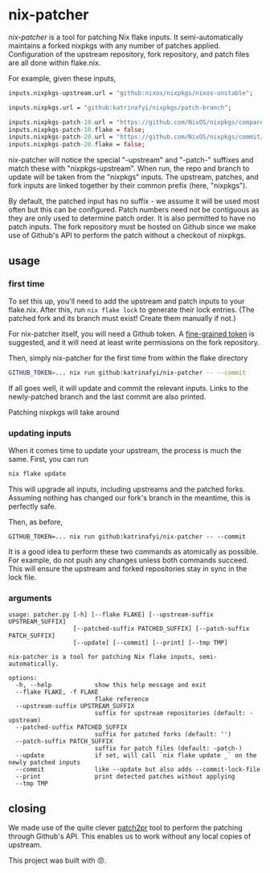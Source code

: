 # nix-patcher

_nix-patcher_ is a tool for patching Nix flake inputs.
It semi-automatically maintains a forked nixpkgs with any number of patches applied.
Configuration of the upstream repository, fork repository, and patch files are all done
within flake.nix.

For example, given these inputs,
```nix
inputs.nixpkgs-upstream.url = "github:nixos/nixpkgs/nixos-unstable";

inputs.nixpkgs.url = "github:katrinafyi/nixpkgs/patch-branch";

inputs.nixpkgs-patch-10.url = "https://github.com/NixOS/nixpkgs/compare/ffacc011dffba16ca360028d1f81cae99ff1280f..9a9cf8661391f21f7a44dc4823f815524351c94f.patch";
inputs.nixpkgs-patch-10.flake = false;
inputs.nixpkgs-patch-20.url = "https://github.com/NixOS/nixpkgs/commit/c22a75b70ffe390f4ef3cc3a63eae5fcd5861779.patch";
inputs.nixpkgs-patch-20.flake = false;
```
nix-patcher will notice the special "-upstream" and "-patch-" suffixes and match these with "nixpkgs-upstream".
When run, the repo and branch to update will be taken from the "nixpkgs" inputs.
The upstream, patches, and fork inputs are linked together by their common prefix (here, "nixpkgs").

By default, the patched input has no suffix - we assume it will be used most often but this can be configured.
Patch numbers need not be contiguous as they are only used to determine patch order.
It is also permitted to have no patch inputs.
The fork repository must be hosted on Github since we make use of Github's API to
perform the patch without a checkout of nixpkgs.

## usage

### first time

To set this up, you'll need to add the upstream and patch inputs to your flake.nix.
After this, run `nix flake lock` to generate their lock entries.
(The patched fork and its branch must exist! Create them manually if not.)

For nix-patcher itself, you will need a Github token.
A [fine-grained token](https://docs.github.com/en/authentication/keeping-your-account-and-data-secure/managing-your-personal-access-tokens#creating-a-fine-grained-personal-access-token)
is suggested, and it will need at least write permissions on the fork repository.

Then, simply nix-patcher for the first time from within the flake directory
```bash
GITHUB_TOKEN=... nix run github:katrinafyi/nix-patcher -- --commit
```
If all goes well, it will update and commit the relevant inputs.
Links to the newly-patched branch and the last commit are also printed.

Patching nixpkgs will take around 

### updating inputs

When it comes time to update your upstream, the process is much the same.
First, you can run
```bash
nix flake update
```
This will upgrade all inputs, including upstreams and the patched forks.
Assuming nothing has changed our fork's branch in the meantime, this is perfectly safe.

Then, as before,
```
GITHUB_TOKEN=... nix run github:katrinafyi/nix-patcher -- --commit
```

It is a good idea to perform these two commands as atomically as possible.
For example, do not push any changes unless both commands succeed.
This will ensure the upstream and forked repositories stay in sync in the lock file.

### arguments

```
usage: patcher.py [-h] [--flake FLAKE] [--upstream-suffix UPSTREAM_SUFFIX]
                  [--patched-suffix PATCHED_SUFFIX] [--patch-suffix PATCH_SUFFIX]
                  [--update] [--commit] [--print] [--tmp TMP]

nix-patcher is a tool for patching Nix flake inputs, semi-automatically.

options:
  -h, --help            show this help message and exit
  --flake FLAKE, -f FLAKE
                        flake reference
  --upstream-suffix UPSTREAM_SUFFIX
                        suffix for upstream repositories (default: -upstream)
  --patched-suffix PATCHED_SUFFIX
                        suffix for patched forks (default: '')
  --patch-suffix PATCH_SUFFIX
                        suffix for patch files (default: -patch-)
  --update              if set, will call `nix flake update _` on the newly patched inputs
  --commit              like --update but also adds --commit-lock-file
  --print               print detected patches without applying
  --tmp TMP
```

## closing

We made use of the quite clever [patch2pr] tool to perform
the patching through Github's API.
This enables us to work without any local copies of upstream.

[patch2pr]: https://github.com/bluekeyes/patch2pr

This project was built with 😠.
